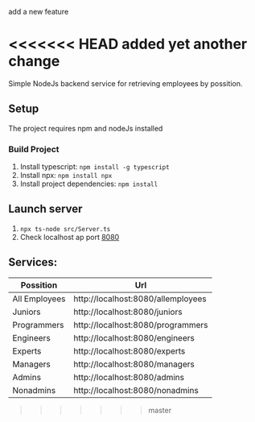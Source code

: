 add a new feature

<<<<<<< HEAD
added yet another change
=======
Simple NodeJs backend service for retrieving employees by possition.

## Setup

The project requires npm and nodeJs installed


### Build Project

1. Install typescript: `npm install -g typescript`
2. Install npx: `npm install npx`
3. Install project dependencies: `npm install`

## Launch server

1. `npx ts-node src/Server.ts`
2. Check localhost ap port [8080](http://localhost:8080/)

## Services:

| Possition | Url |
|------------|-----|
|All Employees   | http://localhost:8080/allemployees|
|Juniors         | http://localhost:8080/juniors     |
|Programmers     | http://localhost:8080/programmers |
|Engineers       | http://localhost:8080/engineers   |
|Experts         | http://localhost:8080/experts     |
|Managers        | http://localhost:8080/managers    |
|Admins          | http://localhost:8080/admins      |
|Nonadmins       | http://localhost:8080/nonadmins   |
>>>>>>> master
